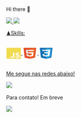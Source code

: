  Hi there 👋

 <div>
   <a href="https://github.com/Zeturno">
   <img height="180em" src="https://github-readme-stats.vercel.app/api?username=Zeturno&show_icons=true&theme=dracula&include_all_commits=true&count_private=true"/>
   <img height="180em" src="https://github-readme-stats.vercel.app/api/top-langs/?username=Zeturno&layout=compact&langs_count=6&theme=tokyonight"/>
</div>

♟Skills:
<div style="display: inline_block"><br>
  <img align="center" alt="Js" height="30" width="40" src="https://raw.githubusercontent.com/devicons/devicon/master/icons/javascript/javascript-plain.svg">
  <img align="center" alt="HTML" height="30" width="40" src="https://raw.githubusercontent.com/devicons/devicon/master/icons/html5/html5-original.svg">
  <img align="center" alt="CSS" height="30" width="40" src="https://raw.githubusercontent.com/devicons/devicon/master/icons/css3/css3-original.svg">
</div>
 
<br>
 
Me segue nas redes abaixo!
<div> 
  <a href="https://www.linkedin.com/in/felipe-teles-972589212/" target="_blank"><img src="https://img.shields.io/badge/-LinkedIn-%230077B5?style=for-the-badge&logo=linkedin&logoColor=white" target="_blank"></a>
</div>

Para contato!
Em breve

 <a href = ""><img src="https://img.shields.io/badge/Portfolio-%23000000.svg?style=for-the-badge&logo=firefox&logoColor=#FF7139" target="_blank"></a>
